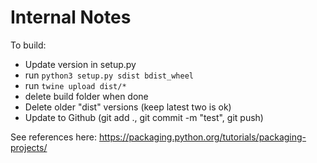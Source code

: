 
# Internal Notes

To build:
 - Update version in setup.py
 - run `python3 setup.py sdist bdist_wheel`
 - run `twine upload dist/*`
 - delete build folder when done
 - Delete older "dist" versions (keep latest two is ok)
 - Update to Github (git add ., git commit -m "test", git push)

See references here: https://packaging.python.org/tutorials/packaging-projects/
